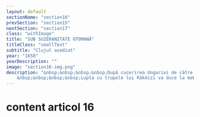 ```yaml
---
layout: default
sectionName: "section16"
prevSection: "section15"
nextSection: "section17"
class: "withImage"
title: "SUB SUZERANITATE OTOMANĂ"
titleClass: "smallText"
subtitle: "Clujul asediat"
year: "1658"
yearDescription: ""
image: "section16-img.png"
description: "&nbsp;&nbsp;&nbsp;&nbsp;După cucerirea Ungariei de către otomani și transformarea acesteia în pașalâc, Transilvania a devenit principat autonom sub <em>suzeranitate otomană.</em></br>
	&nbsp;&nbsp;&nbsp;&nbsp;Lupta cu trupele lui Rákóczi va duce la mobilizarea unei armate otomane care va <em>asedia Clujul</em> între 10-14 septembrie 1658. După plata unor despăguburi în sumă de 60.000 de taleri către otomani, aceștia au oprit asediul."
---
```


# content articol 16

